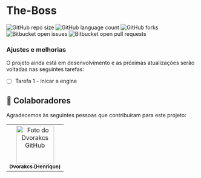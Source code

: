 


# The-Boss
![GitHub repo size](https://img.shields.io/github/repo-size/Dvorakcs/Mario_The_boss?style=for-the-badge)
![GitHub language count](https://img.shields.io/github/languages/count/Dvorakcs/Mario_The_boss?style=for-the-badge)
![GitHub forks](https://img.shields.io/github/forks/Dvorakcs/Mario_The_boss?style=for-the-badge)
![Bitbucket open issues](https://img.shields.io/bitbucket/issues/Dvorakcs/Mario_The_boss?style=for-the-badge)
![Bitbucket open pull requests](https://img.shields.io/bitbucket/pr-raw/Dvorakcs/Mario_The_boss?style=for-the-badge)

### Ajustes e melhorias

O projeto ainda está em desenvolvimento e as próximas atualizações serão voltadas nas seguintes tarefas:

- [ ] Tarefa 1 - inicar a engine

## 🤝 Colaboradores

Agradecemos às seguintes pessoas que contribuíram para este projeto:

<table>
  <tr>
    <td align="center">
      <a href="#">
        <img src="https://avatars.githubusercontent.com/u/80294621?v=4" width="100px;" alt="Foto do Dvorakcs GitHub"/><br>
        <sub>
          <b>Dvorakcs (Henrique)</b>
        </sub>
      </a>
    </td>
  </tr>
</table>
